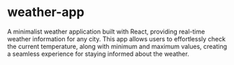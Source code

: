 # weather-app
A minimalist weather application built with React, providing real-time weather information for any city. This app allows users to effortlessly check the current temperature, along with minimum and maximum values, creating a seamless experience for staying informed about the weather.

